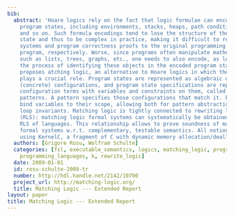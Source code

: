 ```yaml
---
bib:
  abstract: 'Hoare logics rely on the fact that logic formulae can encode, or specify,
    program states, including environments, stacks, heaps, path conditions, data constraints,
    and so on. Such formula encodings tend to lose the structure of the original program
    state and thus to be complex in practice, making it difficult to relate formal
    systems and program correctness proofs to the original programming language and
    program, respectively. Worse, since programs often manipulate mathematical objects
    such as lists, trees, graphs, etc., one needs to also encode, as logical formulae,
    the process of identifying these objects in the encoded program state. This paper
    proposes atching logic, an alternative to Hoare logics in which the state structure
    plays a crucial role. Program states are represented as algebraic data-types called
    (concrete) configurations, and program state specifications are represented as
    configuration terms with variables and constraints on them, called (configuration)
    patterns. A pattern specifies those configurations that match it. Patterns can
    bind variables to their scope, allowing both for pattern abstraction and for expressing
    loop invariants. Matching logic is tightly connected to rewriting logic semantics
    (RLS): matching logic formal systems can systematically be obtained from executable
    RLS of languages. This relationship allows to prove soundness of matching logic
    formal systems w.r.t. complementary, testable semantics. All notions are exemplified
    using KernelC, a fragment of C with dynamic memory allocation/deallocation.'
  authors: [Grigore Rosu, Wolfram Schulte]
  categories: [fsl, executable_semantics, logics, matching_logic, program_verification,
    programming_languages, k, rewrite_logic]
  date: 2009-01-01
  id: rosu-schulte-2009-tr
  number: http://hdl.handle.net/2142/10790
  project_url: http://matching-logic.org/
  title: Matching Logic --- Extended Report
layout: paper
title: Matching Logic --- Extended Report
---
```

